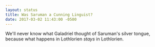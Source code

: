 ```yaml
---
layout: status
title: Was Saruman a Cunning Linguist?
date: 2017-03-02 11:43:00 -0500
---
```

We'll never know what Galadriel thought of Saruman's silver tongue, because what happens in Lothlorien *stays* in Lothlorien.